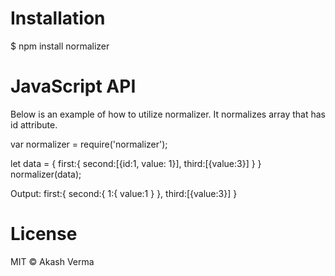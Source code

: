 
# Installation

$ npm install normalizer

# JavaScript API

Below is an example of how to utilize normalizer. It normalizes array that has id attribute.

var normalizer = require('normalizer');

let data = {
  first:{
    second:[{id:1, value: 1}],
    third:[{value:3}]
  }
}
normalizer(data); 


Output: 
  first:{
    second:{
      1:{
        value:1
      }
    },
    third:[{value:3}]
  }


# License

MIT © Akash Verma
